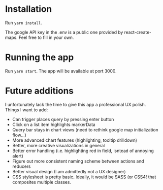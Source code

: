 # Installation
Run `yarn install`.

The google API key in the .env is a public one provided by react-create-maps. Feel free to fill in your own.

# Running the app
Run `yarn start`. The app will be available at port 3000.

# Future additions
I unfortunately lack the time to give this app a professional UX polish.
Things I want to add:
* Can trigger places query by pressing enter button
* Click on a list item highlights markerData
* Query bar stays in chart views (need to rethink google map initialization flow...)
* More advanced chart features (highlighting, tooltip drilldown)
* Better, more creative visualizations in general
* Better error handling (i.e. highlighting red in field, isntead of annoying alert)
* Figure out more consistent naming scheme between actions and reducers
* Better visual design (I am admittedly not a UX designer)
* CSS stylesheet is pretty basic. Ideally, it would be SASS (or CSS4! that composites multiple classes.
